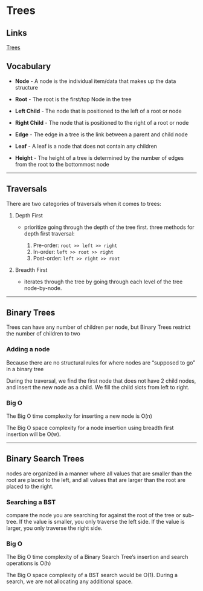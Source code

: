 # Trees

## Links

[Trees](https://codefellows.github.io/common_curriculum/data_structures_and_algorithms/Code_401/class-15/resources/Trees.html)

## Vocabulary

- **Node** - A node is the individual item/data that makes up the data structure

- **Root** - The root is the first/top Node in the tree

- **Left Child** - The node that is positioned to the left of a root or node

- **Right Child** - The node that is positioned to the right of a root or node

- **Edge** - The edge in a tree is the link between a parent and child node

- **Leaf** - A leaf is a node that does not contain any children

- **Height** - The height of a tree is determined by the number of edges from the root to the bottommost node

---

## Traversals

There are two categories of traversals when it comes to trees:

1. Depth First 

    - prioritize going through the depth of the tree first. three methods for depth first traversal:

        1. Pre-order: `root >> left >> right`
        2. In-order: `left >> root >> right`
        3. Post-order: `left >> right >> root`

2. Breadth First

    - iterates through the tree by going through each level of the tree node-by-node.

---

## Binary Trees

Trees can have any number of children per node, but Binary Trees restrict the number of children to two



### Adding a node

Because there are no structural rules for where nodes are “supposed to go” in a binary tree

During the traversal, we find the first node that does not have 2 child nodes, and insert the new node as a child. We fill the child slots from left to right.



### Big O

The Big O time complexity for inserting a new node is O(n)

The Big O space complexity for a node insertion using breadth first insertion will be O(w).

---

## Binary Search Trees

nodes are organized in a manner where all values that are smaller than the root are placed to the left, and all values that are larger than the root are placed to the right.

### **Searching a BST**

compare the node you are searching for against the root of the tree or sub-tree. If the value is smaller, you only traverse the left side. If the value is larger, you only traverse the right side.

### Big O

The Big O time complexity of a Binary Search Tree’s insertion and search operations is O(h)

The Big O space complexity of a BST search would be O(1). During a search, we are not allocating any additional space.